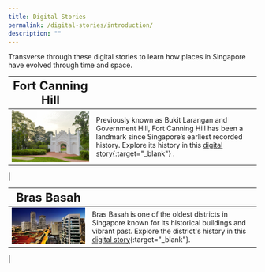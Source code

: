 ```yaml
---
title: Digital Stories
permalink: /digital-stories/introduction/
description: ""
---
```

Transverse through these digital stories to learn how places in Singapore have evolved through time and space.

| **<font size=5>Fort Canning Hill</font>** |  | 
| -------- | -------- | 
| [<img src="/images/fc-cemetery-4.jpg" alt="singapore-revisualised-virtual-showcase" style="width:500px;" />](/digital-stories/Bras-Basah/bb-intro/)   | Previously known as Bukit Larangan and Government Hill, Fort Canning Hill has been a landmark since Singapore’s earliest recorded history. Explore its history in this [digital story](/digital-stories/Fort-Canning-Hill/bukit-larangan/){:target="_blank"} .
|

| **<font size=5>Bras Basah</font>** |  | 
| -------- | -------- | 
| [<img src="/images/landing-virtual-showcase-1.jpg" alt="singapore-revisualised-virtual-showcase" style="width:500px;" />](/digital-stories/Bras-Basah/bb-intro/)   | Bras Basah is one of the oldest districts in Singapore known for its historical buildings and vibrant past. Explore the district's history in this [digital story](/singapore-visualised/digital-stories/bb-intro){:target="_blank"}.
|